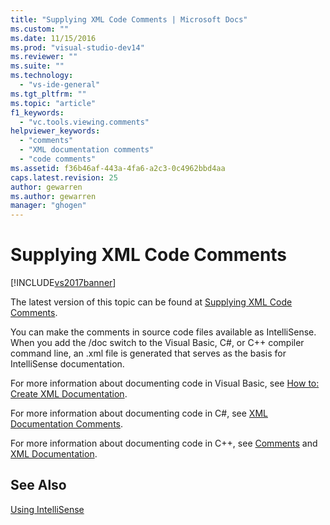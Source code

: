 ```yaml
---
title: "Supplying XML Code Comments | Microsoft Docs"
ms.custom: ""
ms.date: 11/15/2016
ms.prod: "visual-studio-dev14"
ms.reviewer: ""
ms.suite: ""
ms.technology: 
  - "vs-ide-general"
ms.tgt_pltfrm: ""
ms.topic: "article"
f1_keywords: 
  - "vc.tools.viewing.comments"
helpviewer_keywords: 
  - "comments"
  - "XML documentation comments"
  - "code comments"
ms.assetid: f36b46af-443a-4fa6-a2c3-0c4962bbd4aa
caps.latest.revision: 25
author: gewarren
ms.author: gewarren
manager: "ghogen"
---
```

# Supplying XML Code Comments
[!INCLUDE[vs2017banner](../includes/vs2017banner.md)]

The latest version of this topic can be found at [Supplying XML Code Comments](https://docs.microsoft.com/visualstudio/ide/supplying-xml-code-comments).  
  
You can make the comments in source code files available as IntelliSense. When you add the /doc switch to the Visual Basic, C#, or C++ compiler command line, an .xml file is generated that serves as the basis for IntelliSense documentation.  
  
 For more information about documenting code in Visual Basic, see [How to: Create XML Documentation](http://msdn.microsoft.com/library/27b5b06c-09b9-496a-8245-f9542d846230).  
  
 For more information about documenting code in C#, see [XML Documentation Comments](http://msdn.microsoft.com/library/803b7f7b-7428-4725-b5db-9a6cff273199).  
  
 For more information about documenting code in C++, see [Comments](http://msdn.microsoft.com/library/6fcb906c-c264-4083-84bc-373800b2e514) and [XML Documentation](http://msdn.microsoft.com/library/a1aec1c5-b2d1-4c74-83ae-1dbbbb76b506).  
  
## See Also  
 [Using IntelliSense](../ide/using-intellisense.md)



